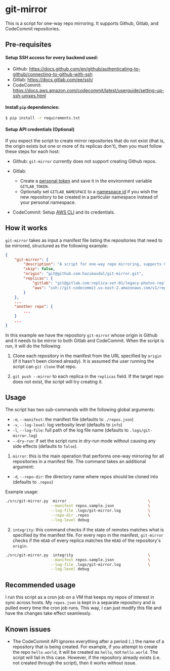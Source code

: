 # git-mirror

This is a script for one-way repo mirroring. It supports Github, Gitlab, and CodeCommit repositories.

## Pre-requisites

#### Setup SSH access for every backend used:

- Github: https://docs.github.com/en/github/authenticating-to-github/connecting-to-github-with-ssh
- Gitlab: https://docs.gitlab.com/ee/ssh/
- CodeCommit: https://docs.aws.amazon.com/codecommit/latest/userguide/setting-up-ssh-unixes.html

#### Install `pip` dependencies:

```bash
$ pip install -r requirements.txt
```

#### Setup API credentials (Optional)

If you expect the script to create mirror repositories that do not exist (that is, the origin exists but one or more of its replicas don't), then you must follow these steps for each host:

- Github: `git-mirror` currently does not support creating Github repos.

- Gitlab: 
    - Create a [personal token](https://docs.gitlab.com/ee/user/profile/personal_access_tokens.html) and save it in the environment variable `GITLAB_TOKEN`.
    - Optionally set `GITLAB_NAMESPACE` to a [namespace id](https://docs.gitlab.com/ee/api/namespaces.html) if you wish the new repository to be created in a particular namespace instead of your personal namespace.

- CodeCommit: Setup [AWS CLI](https://docs.aws.amazon.com/cli/latest/userguide/cli-chap-configure.html) and its credentials.

## How it works

`git-mirror` takes as input a manifest file listing the repositories that need to be mirrored, structured as the following example:

```json
{
    "git-mirror": {
        "description": "A script for one-way repo mirroring, supports Github, Gitlab, and CodeCommit",
        "skip": false,
        "origin": "git@github.com:hazimavdal/git-mirror.git",
        "replicas": {
            "gitlab": "git@gitlab.com:replica-set-01/legacy-photos-replica01.git",
            "aws": "ssh://git-codecommit.us-east-2.amazonaws.com/v1/repos/git-mirror-replica02"
        }
    },
    ...
    "another repo": {
        ...
    }
    ...
}
```

In this example we have the repository `git-mirror` whose origin is Github and it needs to be mirror to both Gitlab and CodeCommit. When the script is run, it will do the following:

1. Clone each repository in the manifest from the URL specified by `origin` (if it hasn't been cloned already). It is assumed the user running the script can `git clone` that repo.

2. `git push --mirror` to each replica in the `replicas` field. If the target repo does not exist, the script will try creating it.

## Usage

The script has two sub-commands with the following global arguments:

- `-m`, `--manifest`: the manifest file (defaults to `./repos.json`)
- `-v`, `--log-level`: log verbosity level (defaults to `info`)
- `-l`, `--log-file`: full path of the log file name (defaults to `.logs/git-mirror.log`)
- `--dry-run`: if set the script runs in dry-run mode without causing any side effects (defaults to `false`).

1. `mirror`: this is the main operation that performs one-way mirroring for all repositories in a manifest file. The command takes an additional argument:

- `-d`, `--repo-dir`: the directory name where repos should be cloned into (defaults to `.repos`)

Example usage:

```bash
./src/git-mirror.py  mirror                                    \
                    --manifest repos.sample.json               \
                    --log-file .logs/git-mirror.log            \
                    --repo-dir .repos                          \
                    --log-level debug
```

2. `integrity`: this command checks if the state of remotes matches what is specified by the manifest file. For every repo in the manifest, `git-mirror` checks if the `HEAD` of every replica matches the `HEAD` of the repository's `origin`. 

```bash
./src/git-mirror.py  integrity                                 \
                    --manifest repos.sample.json               \
                    --log-file .logs/git-mirror.log            \
                    --log-level debug
```


## Recommended usage

I run this script as a cron job on a VM that keeps my repos of interest in sync across hosts. My `repos.json` is kept in a separate repository and is pulled every time the cron job runs. This way, I can just modify this file and have the changes take effect seamlessly.

## Known issues

- The CodeCommit API ignores everything after a period (`.`) the name of a repository that is being created. For example, if you attempt to create the repo `hello.world`, it will be created as `hello`, not `hello.world`. The script will fail in this case. However, if the repository already exists (i.e. not created through the script), then it works without issue.
